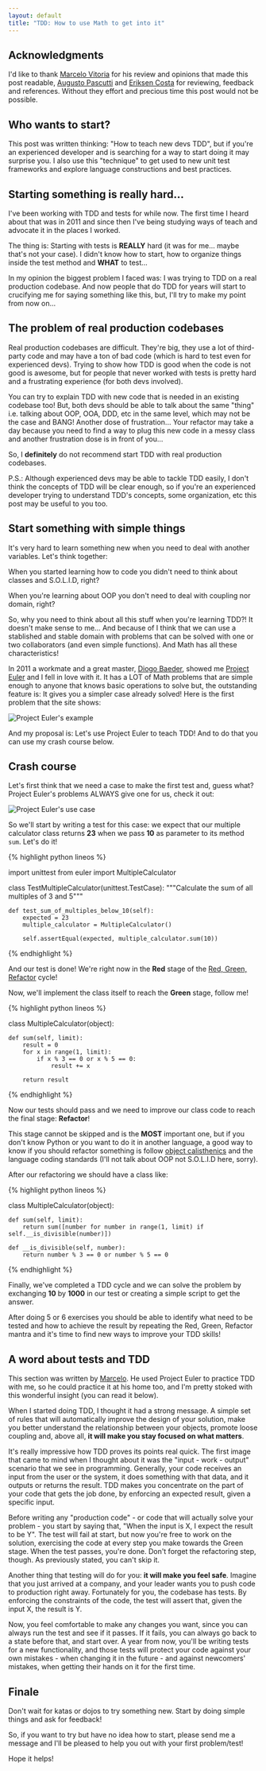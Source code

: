 ```yaml
---
layout: default
title: "TDD: How to use Math to get into it"
---
```


## Acknowledgments

I'd like to thank [Marcelo Vitoria](https://twitter.com/MarcVit) for his review and opinions that made this post readable, [Augusto Pascutti](https://twitter.com/augustohp) and [Eriksen Costa](https://twitter.com/eriksencp) for reviewing, feedback and references. Without they effort and precious time this post would not be possible.

## Who wants to start?

This post was written thinking: "How to teach new devs TDD", but if you're an experienced developer and is searching for a way to start doing it may surprise you. I also use this "technique" to get used to new unit test frameworks and explore language constructions and best practices.

## Starting something is really hard...

I've been working with TDD and tests for while now. The first time I heard about that was in 2011 and since then I've being studying ways of teach and advocate it in the places I worked.

The thing is: Starting with tests is **REALLY** hard (it was for me... maybe that's not your case). I didn't know how to start, how to organize things inside the test method and **WHAT** to test...

In my opinion the biggest problem I faced was: I was trying to TDD on a real production codebase. And now people that do TDD for years will start to crucifying me for saying something like this, but, I'll try to make my point from now on...

## The problem of real production codebases

Real production codebases are difficult. They're big, they use a lot of third-party code and may have a ton of bad code (which is hard to test even for experienced devs). Trying to show how TDD is good when the code is not good is awesome, but for people that never worked with tests is pretty hard and a frustrating experience (for both devs involved).

You can try to explain TDD with new code that is needed in an existing codebase too! But, both devs should be able to talk about the same "thing" i.e. talking about OOP, OOA, DDD, etc in the same level, which may not be the case and BANG! Another dose of frustration... Your refactor may take a day because you need to find a way to plug this new code in a messy class and another frustration dose is in front of you...

So, I **definitely** do not recommend start TDD with real production codebases.

P.S.: Although experienced devs may be able to tackle TDD easily, I don't think the concepts of TDD will be clear enough, so if you're an experienced developer trying to understand TDD's concepts, some organization, etc this post may be useful to you too.

## Start something with simple things

It's very hard to learn something new when you need to deal with another variables. Let's think together:

When you started learning how to code you didn't need to think about classes and S.O.L.I.D, right?

When you're learning about OOP you don't need to deal with coupling nor domain, right?

So, why you need to think about all this stuff when you're learning TDD?! It doesn't make sense to me... And because of I think that we can use a stablished and stable domain with problems that can be solved with one or two collaborators (and even simple functions). And Math has all these characteristics!

In 2011 a workmate and a great master, [Diogo Baeder](https://github.com/diogobaeder), showed me [Project Euler](https://projecteuler.net/) and I fell in love with it. It has a LOT of Math problems that are simple enough to anyone that knows basic operations to solve but, the outstanding feature is: It gives you a simpler case already solved! Here is the first problem that the site shows:

![Project Euler's example](http://i.imgur.com/Cy5h0G7.png)

And my proposal is: Let's use Project Euler to teach TDD! And to do that you can use my crash course below.

## Crash course

Let's first think that we need a case to make the first test and, guess what? Project Euler's problems ALWAYS give one for us, check it out:

![Project Euler's use case](http://i.imgur.com/mmOtWjS.png)

So we'll start by writing a test for this case: we expect that our multiple calculator class returns **23** when we pass **10** as parameter to its method ```sum```. Let's do it!

{% highlight python lineos %}

import unittest
from euler import MultipleCalculator

class TestMultipleCalculator(unittest.TestCase):
    """Calculate the sum of all multiples of 3 and 5"""

    def test_sum_of_multiples_below_10(self):
        expected = 23
        multiple_calculator = MultipleCalculator()

        self.assertEqual(expected, multiple_calculator.sum(10))

{% endhighlight %}

And our test is done! We're right now in the **Red** stage of the [Red, Green, Refactor](http://www.jamesshore.com/Blog/Red-Green-Refactor.html) cycle!

Now, we'll implement the class itself to reach the **Green** stage, follow me!


{% highlight python lineos %}


class MultipleCalculator(object):

    def sum(self, limit):
        result = 0
        for x in range(1, limit):
            if x % 3 == 0 or x % 5 == 0:
                result += x

        return result

{% endhighlight %}

Now our tests should pass and we need to improve our class code to reach the final stage: **Refactor**!

This stage cannot be skipped and is the **MOST** important one, but if you don't know Python or you want to do it in another language, a good way to know if you should refactor something is follow [object calisthenics](https://www.cs.helsinki.fi/u/luontola/tdd-2009/ext/ObjectCalisthenics.pdf) and the language coding standards (I'll not talk about OOP not S.O.L.I.D here, sorry).

After our refactoring we should have a class like:

{% highlight python lineos %}


class MultipleCalculator(object):

    def sum(self, limit):
        return sum([number for number in range(1, limit) if self.__is_divisible(number)])

    def __is_divisible(self, number):
        return number % 3 == 0 or number % 5 == 0


{% endhighlight %}

Finally, we've completed a TDD cycle and we can solve the problem by exchanging **10** by **1000** in our test or creating a simple script to get the answer.

After doing 5 or 6 exercises you should be able to identify what need to be tested and how to achieve the result by repeating the Red, Green, Refactor mantra and it's time to find new ways to improve your TDD skills!

## A word about tests and TDD

This section was written by [Marcelo](https://twitter.com/MarcVit). He used Project Euler to practice TDD with me, so he could practice it at his home too, and I'm pretty stoked with this wonderful insight (you can read it below).

When I started doing TDD, I thought it had a strong message. A simple set of rules that will automatically improve the design of your solution, make you better understand the relationship between your objects, promote loose coupling and, above all, **it will make you stay focused on what matters**.

It's really impressive how TDD proves its points real quick. The first image that came to mind when I thought about it was the "input - work - output" scenario that we see in programming. Generally, your code receives an input from the user or the system, it does something with that data, and it outputs or returns the result. TDD makes you concentrate on the part of your code that gets the job done, by enforcing an expected result, given a specific input.

Before writing any "production code" - or code that will actually solve your problem - you start by saying that, "When the input is X, I expect the result to be Y". The test will fail at start, but now you're free to work on the solution, exercising the code at every step you make towards the Green stage. When the test passes, you're done. Don't forget the refactoring step, though. As previously stated, you can't skip it.

Another thing that testing will do for you: **it will make you feel safe**. Imagine that you just arrived at a company, and your leader wants you to push code to production right away. Fortunately for you, the codebase has tests. By enforcing the constraints of the code, the test will assert that, given the input X, the result is Y.

Now, you feel comfortable to make any changes you want, since you can always run the test and see if it passes. If it fails, you can always go back to a state before that, and start over. A year from now, you'll be writing tests for a new functionality, and those tests will protect your code against your own mistakes - when changing it in the future - and against newcomers' mistakes, when getting their hands on it for the first time.

## Finale

Don't wait for katas or dojos to try something new. Start by doing simple things and ask for feedback!

So, if you want to try but have no idea how to start, please send me a message and I'll be pleased to help you out with your first problem/test!

Hope it helps!

